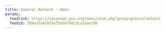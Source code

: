 ```yaml
---
title: Gneural Network - News
params:
  feedlink: https://savannah.gnu.org/news/atom.php?group=gneuralnetwork
  feedid: 599aa7a47875ef5a5bf9dc2ca14ae7d6
---
```

